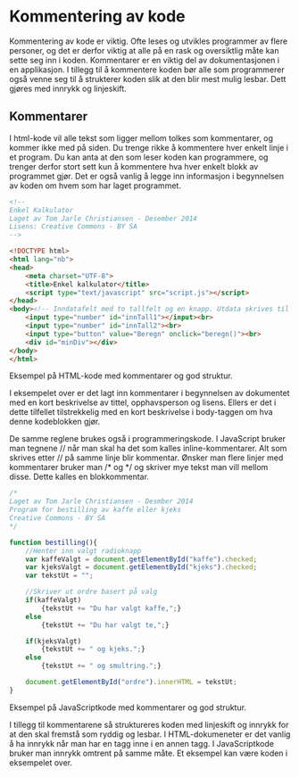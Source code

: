 # Kommentering av kode

Kommentering av kode er viktig. Ofte leses og utvikles programmer av flere personer, og det er derfor viktig at alle på en rask og oversiktlig måte kan sette seg inn i koden. Kommentarer er en viktig del av dokumentasjonen i en applikasjon. I tillegg til å kommentere koden bør alle som programmerer også venne seg til å strukterer koden slik at den blir mest mulig lesbar. Dett gjøres med innrykk og linjeskift.

## Kommentarer

I html-kode vil alle tekst som ligger mellom <!-- og --> tolkes som kommentarer, og kommer ikke med på siden. Du trenge rikke å kommentere hver enkelt linje i et program. Du kan anta at den som leser koden kan programmere, og trenger derfor stort sett kun å kommentere hva hver enkelt blokk av programmet gjør. Det er også vanlig å legge inn informasjon i begynnelsen av koden om hvem som har laget programmet.

```html
<!--
Enkel Kalkulator
Laget av Tom Jarle Christiansen - Desember 2014
Lisens: Creative Commons - BY SA
-->

<!DOCTYPE html>
<html lang="nb">
<head>
	<meta charset="UTF-8">
	<title>Enkel kalkulator</title>
	<script type="text/javascript" src="script.js"></script>
</head>
<body><!-- Inndatafelt med to tallfelt og en knapp. Utdata skrives til minDiv -->
	<input type="number" id="innTall1"></input><br>
	<input type="number" id="innTall2"><br>
	<input type="button" value="Beregn" onclick="beregn()"><br>
	<div id="minDiv"></div>
</body>
</html>
```

Eksempel på HTML-kode med kommentarer og god struktur.

I eksempelet over er det lagt inn kommentarer i begynnelsen av dokumentet med en kort beskrivelse av tittel, opphavsperson og lisens. Ellers er det i dette tilfellet tilstrekkelig med en kort beskrivelse i body-taggen om hva denne kodeblokken gjør.

De samme reglene brukes også i programmeringskode. I JavaScript bruker man tegnene // når man skal ha det som kalles inline-kommentarer. Alt som skrives etter // på samme linje blir kommentar. Ønsker man flere linjer med kommentarer bruker man /* og */ og skriver mye tekst man vill mellom disse. Dette kalles en blokkommentar.

``` javascript
/*
Laget av Tom Jarle Christiansen - Desmber 2014
Program for bestilling av kaffe eller kjeks
Creative Commons - BY SA
*/

function bestilling(){
	//Henter inn valgt radioknapp
	var kaffeValgt = document.getElementById("kaffe").checked;
	var kjeksValgt = document.getElementById("kjeks").checked;
	var tekstUt = "";

	//Skriver ut ordre basert på valg
	if(kaffeValgt)
		{tekstUt += "Du har valgt kaffe,";}
	else
		{tekstUt += "Du har valgt te,";}

	if(kjeksValgt)
		{tekstUt += " og kjeks.";}
	else
		{tekstUt += " og smultring.";}

	document.getElementById("ordre").innerHTML = tekstUt;
}
```

Eksempel på JavaScriptkode med kommentarer og god struktur.

I tillegg til kommentarene så struktureres koden med linjeskift og innrykk for at den skal fremstå som ryddig og lesbar. I HTML-dokumeneter er det vanlig å ha innrykk når man har en tagg inne i en annen tagg. I JavaScriptkode bruker man innrykk omtrent på samme måte. Et eksempel kan være koden i eksempelet over.
